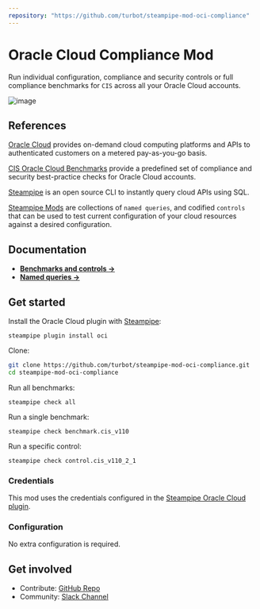 ```yaml
---
repository: "https://github.com/turbot/steampipe-mod-oci-compliance"
---
```


# Oracle Cloud Compliance Mod

Run individual configuration, compliance and security controls or full compliance benchmarks for `CIS` across all your Oracle Cloud accounts.

![image](https://raw.githubusercontent.com/turbot/steampipe-mod-oci-compliance/main/docs/oci-compliance-mod-console.png)

## References

[Oracle Cloud](https://www.oracle.com/cloud/) provides on-demand cloud computing platforms and APIs to authenticated customers on a metered pay-as-you-go basis.

[CIS Oracle Cloud Benchmarks](https://www.cisecurity.org/benchmark/oracle_cloud/) provide a predefined set of compliance and security best-practice checks for Oracle Cloud accounts.

[Steampipe](https://steampipe.io) is an open source CLI to instantly query cloud APIs using SQL.

[Steampipe Mods](https://steampipe.io/docs/reference/mod-resources#mod) are collections of `named queries`, and codified `controls` that can be used to test current configuration of your cloud resources against a desired configuration.

## Documentation

- **[Benchmarks and controls →](https://hub.steampipe.io/mods/turbot/oci_compliance/controls)**
- **[Named queries →](https://hub.steampipe.io/mods/turbot/oci_compliance/queries)**

## Get started

Install the Oracle Cloud plugin with [Steampipe](https://steampipe.io):
```shell
steampipe plugin install oci
```

Clone:
```sh
git clone https://github.com/turbot/steampipe-mod-oci-compliance.git
cd steampipe-mod-oci-compliance
```

Run all benchmarks:
```shell
steampipe check all
```

Run a single benchmark:
```shell
steampipe check benchmark.cis_v110
```

Run a specific control:
```shell
steampipe check control.cis_v110_2_1
```

### Credentials

This mod uses the credentials configured in the [Steampipe Oracle Cloud plugin](https://hub.steampipe.io/plugins/turbot/oci).

### Configuration

No extra configuration is required.

## Get involved

* Contribute: [GitHub Repo](https://github.com/turbot/steampipe-mod-oci-compliance)
* Community: [Slack Channel](https://join.slack.com/t/steampipe/shared_invite/zt-oij778tv-lYyRTWOTMQYBVAbtPSWs3g)
